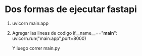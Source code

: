 # Dos formas de ejecutar fastapi
1. uvicorn main:app
2. Agregar las lineas de codigo
   if__name__=="__main__":
      uvicorn.run("main:app",port=8000)

   Y luego correr main.py